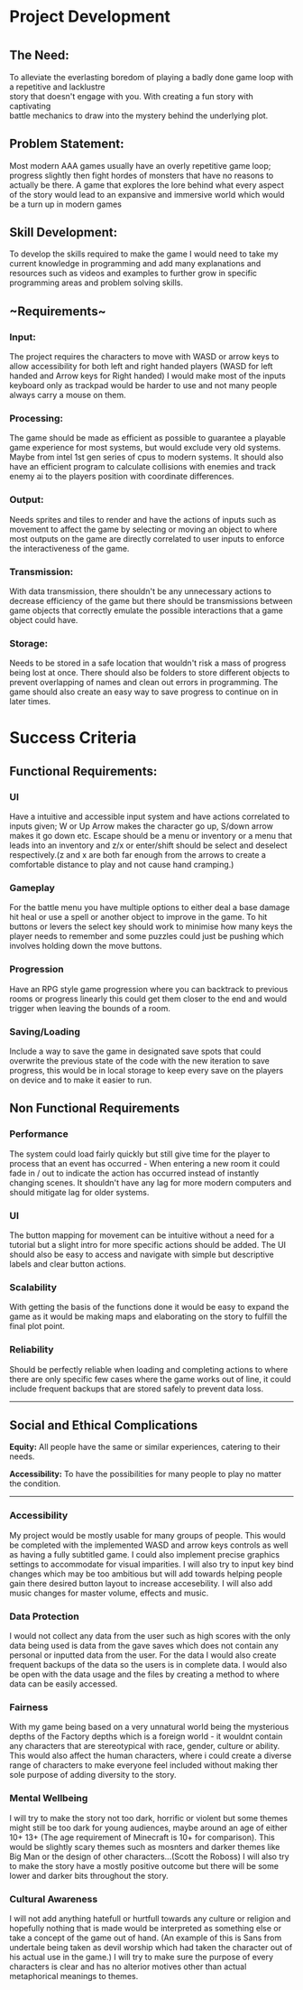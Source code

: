 <h1>Project Development<h1>


<h2>The Need:</h2>
To alleviate the everlasting boredom of playing a badly done game loop with a repetitive and lacklustre <br>
story that doesn't engage with you. With creating a fun story with captivating <br>
battle mechanics to draw into the mystery behind the underlying plot.


<h2>Problem Statement:</h2> Most modern  AAA games usually have an overly repetitive game loop; progress slightly then fight hordes of monsters that have no reasons to actually be there. A game that explores the lore behind what every aspect of the story would lead to an expansive and immersive world which would be a turn up in modern games


<h2>Skill Development:</h2>
To develop the skills required to make the game I would need to take my current knowledge in programming and add many explanations and resources such as videos and examples to further grow in specific programming areas and problem solving skills.


<h2>~Requirements~</h2>
<h3>Input:</h3>
The project requires the characters to move with WASD or arrow keys to allow accessibility for both left and right handed players (WASD for left handed and Arrow keys for Right handed) I would make most of the inputs keyboard only as trackpad would be harder to use and not many people always carry a mouse on them.


<h3>Processing:</h3>
The game should be made as efficient as possible to guarantee a playable game experience for most systems, but would exclude very old systems. Maybe from intel 1st gen series of cpus to modern systems. It should also have an efficient program to calculate collisions with enemies and track enemy ai to the players position with coordinate differences.


<h3>Output:</h3>
Needs sprites and tiles to render and have the actions of inputs such as movement to affect the game by selecting or moving an object to where most outputs on the game are directly correlated to user inputs to enforce the interactiveness of the game.


<h3>Transmission:</h3>
With data transmission, there shouldn't be any unnecessary actions to decrease efficiency of the game but there should be transmissions between game objects that correctly emulate the possible interactions that a game object could have.


<h3>Storage:</h3>
Needs to be stored in a safe location that wouldn't risk a mass of progress being lost at once. There should also be folders to store different objects to prevent overlapping of names and clean out errors in programming. The game should also create an easy way to save progress to continue on in later times.

<h1>Success Criteria</h1>
<h2>Functional Requirements:</h2>


<h3>UI</h3>
Have a intuitive and accessible input system and have actions correlated to inputs given; W or Up Arrow makes the character go up, S/down arrow makes it go down etc. Escape should be a menu or inventory or a menu that leads into an inventory and z/x or enter/shift should be select and deselect respectively.(z and x are both far enough from the arrows to create a comfortable distance to play and not cause hand cramping.)


<h3>Gameplay</h3>
For the battle menu you have multiple options to either deal a base damage hit heal or use a spell or another object to improve in the game. To hit buttons or levers the select key should work to minimise how many keys the player needs to remember and some puzzles could just be pushing which involves holding down the move buttons.


<h3>Progression</h3>
Have an RPG style game progression where you can backtrack to previous rooms or progress linearly this could get them closer to the end and would trigger when leaving the bounds of a room.




<h3>Saving/Loading</h3>
Include a way to save the game in designated save spots that could overwrite the previous state of the code with the new iteration to save progress, this would be in local storage to keep every save on the players on device and to make it easier to run.




<h2>Non Functional Requirements</h2>
<h3>Performance</h3>
The system could load fairly quickly but still give time for the player to process that an event has occurred - When entering a new room it could fade in / out to indicate the action has occurred instead of instantly changing scenes. It shouldn't have any lag for more modern computers and should mitigate lag for older systems.


<h3>UI</h3>
The button mapping for movement can be intuitive without a need for a tutorial but a slight intro for more specific actions should be added. The UI should also be easy to access and navigate with simple but descriptive labels and clear button actions.


<h3>Scalability</h3>
With getting the basis of the functions done it would be easy to expand the game as it would be making maps and elaborating on the story to fulfill the final plot point.


<h3>Reliability</h3>
Should be perfectly reliable when loading and completing actions to where there are only specific few cases where the game works out of line, it could include frequent backups that are stored safely to prevent data loss.


---
<h2>Social and Ethical Complications</h2>


**Equity:**
All people have the same or similar experiences, catering to their needs.


**Accessibility:**
To have the possibilities for many people to play no matter the condition.


---
<h3>Accessibility</h3>
My project would be mostly usable for many groups of people. This would be completed with the implemented WASD and arrow keys controls as well as having a fully subtitled game. I could also implement precise graphics settings to accommodate for visual imparities. I will also try to  input key bind changes which may be too ambitious but will add towards helping people gain there desired button layout to increase accesebility. I will also add music changes for master volume, effects and music.

<h3>Data Protection</h3>
I would not collect any data from the user such as high scores with the only data being used is data from the gave saves which does not contain any personal or inputted data from the user. For the data I would also create frequent backups of the data so the users is in complete data. I would also be open with the data usage and the files by creating a method to where data can be easily accessed.

<h3>Fairness</h3>
With my game being based on a very unnatural world being the mysterious depths of the Factory depths which is a foreign world - it wouldnt contain any characters that are stereotypical with race, gender, culture or ability. This would also affect the human characters, where i could create a diverse range of characters to make everyone feel included without making ther sole purpose of adding diversity to the story.

<h3>Mental Wellbeing</h3>
I will try to make the story not too dark, horrific or violent but some themes might still be too dark for young audiences, maybe around an age of either 10+ 13+ (The age requirement of Minecraft is 10+ for comparison). This would be slightly scary themes such as mosnters and darker themes like Big Man or the design of other characters...(Scott the Roboss) I will also try to make the story have a mostly positive outcome but there will be some lower and darker bits throughout the story.

<h3>Cultural Awareness</h3>
I will not add anything hatefull or hurtfull towards any culture or religion and hopefully nothing that is made would be interpreted as something else or take a concept of the game out of hand. (An example of this is Sans from undertale being taken as devil worship which had taken the character out of his actual use in the game.) I will try to make sure the purpose of every characters is clear and has no alterior motives other than actual metaphorical meanings to themes.
